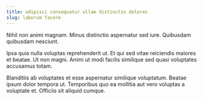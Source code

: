 ```yaml
---
title: adipisci consequatur ullam distinctio dolores
slug: laborum facere
---
```


Nihil non animi magnam. Minus distinctio aspernatur sed iure. Quibusdam quibusdam nesciunt.

Ipsa quia nulla voluptas reprehenderit ut. Et qui sed vitae reiciendis maiores et beatae. Ut non magni. Animi ut modi facilis similique sed quasi voluptates accusamus totam.

Blanditiis ab voluptates et esse aspernatur similique voluptatum. Beatae ipsum dolor tempora ut. Temporibus quo ea mollitia aut vero voluptas a voluptate et. Officiis sit aliquid cumque.
